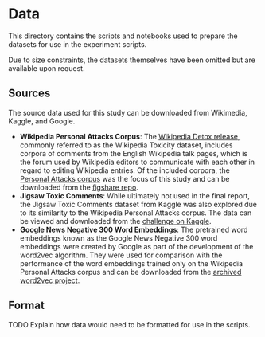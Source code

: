 # Data

This directory contains the scripts and notebooks used to prepare the datasets for use in the experiment scripts.

Due to size constraints, the datasets themselves have been omitted but are available upon request.

## Sources

The source data used for this study can be downloaded from Wikimedia, Kaggle, and Google.

* **Wikipedia Personal Attacks Corpus**: The [Wikipedia Detox release](https://meta.wikimedia.org/wiki/Research:Detox/Data_Release), commonly referred to as the Wikipedia Toxicity dataset, includes corpora of comments from the English Wikipedia talk pages, which is the forum used by Wikipedia editors to communicate with each other in regard to editing Wikipedia entries. Of the included corpora, the [Personal Attacks corpus](https://meta.wikimedia.org/wiki/Research:Detox/Data_Release#Personal_Attacks) was the focus of this study and can be downloaded from the [figshare repo](https://figshare.com/articles/Wikipedia_Talk_Labels_Personal_Attacks/4054689).
* **Jigsaw Toxic Comments**: While ultimately not used in the final report, the Jigsaw Toxic Comments dataset from Kaggle was also explored due to its similarity to the Wikipedia Personal Attacks corpus. The data can be viewed and downloaded from the [challenge on Kaggle](https://www.kaggle.com/c/jigsaw-toxic-comment-classification-challenge).
* **Google News Negative 300 Word Embeddings**: The pretrained word embeddings known as the Google News Negative 300 word embeddings were created by Google as part of the development of the word2vec algorithm. They were used for comparison with the performance of the word embeddings trained only on the Wikipedia Personal Attacks corpus and can be downloaded from the [archived word2vec project](https://code.google.com/archive/p/word2vec/). 

## Format

TODO Explain how data would need to be formatted for use in the scripts.